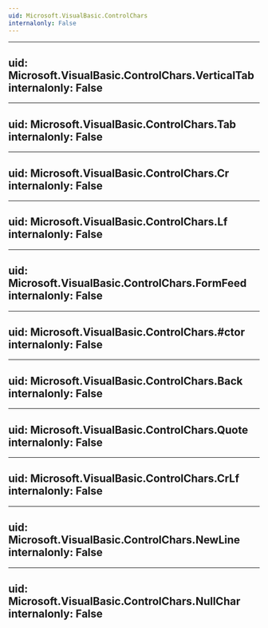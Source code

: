 ```yaml
---
uid: Microsoft.VisualBasic.ControlChars
internalonly: False
---
```


---
uid: Microsoft.VisualBasic.ControlChars.VerticalTab
internalonly: False
---

---
uid: Microsoft.VisualBasic.ControlChars.Tab
internalonly: False
---

---
uid: Microsoft.VisualBasic.ControlChars.Cr
internalonly: False
---

---
uid: Microsoft.VisualBasic.ControlChars.Lf
internalonly: False
---

---
uid: Microsoft.VisualBasic.ControlChars.FormFeed
internalonly: False
---

---
uid: Microsoft.VisualBasic.ControlChars.#ctor
internalonly: False
---

---
uid: Microsoft.VisualBasic.ControlChars.Back
internalonly: False
---

---
uid: Microsoft.VisualBasic.ControlChars.Quote
internalonly: False
---

---
uid: Microsoft.VisualBasic.ControlChars.CrLf
internalonly: False
---

---
uid: Microsoft.VisualBasic.ControlChars.NewLine
internalonly: False
---

---
uid: Microsoft.VisualBasic.ControlChars.NullChar
internalonly: False
---

